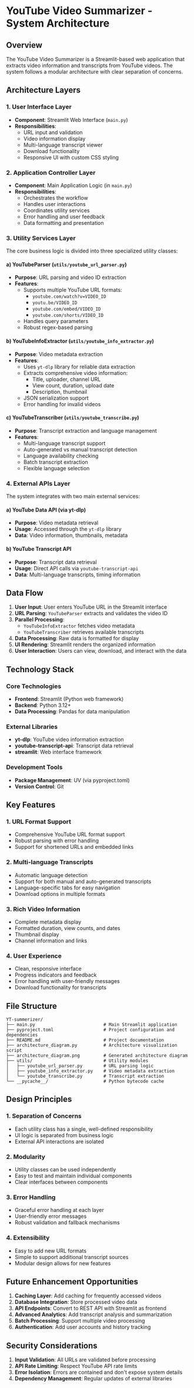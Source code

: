 # YouTube Video Summarizer - System Architecture

## Overview

The YouTube Video Summarizer is a Streamlit-based web application that extracts video information and transcripts from YouTube videos. The system follows a modular architecture with clear separation of concerns.

## Architecture Layers

### 1. User Interface Layer

- **Component**: Streamlit Web Interface (`main.py`)
- **Responsibilities**:
  - URL input and validation
  - Video information display
  - Multi-language transcript viewer
  - Download functionality
  - Responsive UI with custom CSS styling

### 2. Application Controller Layer

- **Component**: Main Application Logic (in `main.py`)
- **Responsibilities**:
  - Orchestrates the workflow
  - Handles user interactions
  - Coordinates utility services
  - Error handling and user feedback
  - Data formatting and presentation

### 3. Utility Services Layer

The core business logic is divided into three specialized utility classes:

#### a) YouTubeParser (`utils/youtube_url_parser.py`)

- **Purpose**: URL parsing and video ID extraction
- **Features**:
  - Supports multiple YouTube URL formats:
    - `youtube.com/watch?v=VIDEO_ID`
    - `youtu.be/VIDEO_ID`
    - `youtube.com/embed/VIDEO_ID`
    - `youtube.com/shorts/VIDEO_ID`
  - Handles query parameters
  - Robust regex-based parsing

#### b) YouTubeInfoExtractor (`utils/youtube_info_extractor.py`)

- **Purpose**: Video metadata extraction
- **Features**:
  - Uses `yt-dlp` library for reliable data extraction
  - Extracts comprehensive video information:
    - Title, uploader, channel URL
    - View count, duration, upload date
    - Description, thumbnail
  - JSON serialization support
  - Error handling for invalid videos

#### c) YouTubeTranscriber (`utils/youtube_transcribe.py`)

- **Purpose**: Transcript extraction and language management
- **Features**:
  - Multi-language transcript support
  - Auto-generated vs manual transcript detection
  - Language availability checking
  - Batch transcript extraction
  - Flexible language selection

### 4. External APIs Layer

The system integrates with two main external services:

#### a) YouTube Data API (via yt-dlp)

- **Purpose**: Video metadata retrieval
- **Usage**: Accessed through the `yt-dlp` library
- **Data**: Video information, thumbnails, metadata

#### b) YouTube Transcript API

- **Purpose**: Transcript data retrieval
- **Usage**: Direct API calls via `youtube-transcript-api`
- **Data**: Multi-language transcripts, timing information

## Data Flow

1. **User Input**: User enters YouTube URL in the Streamlit interface
2. **URL Parsing**: `YouTubeParser` extracts and validates the video ID
3. **Parallel Processing**:
   - `YouTubeInfoExtractor` fetches video metadata
   - `YouTubeTranscriber` retrieves available transcripts
4. **Data Processing**: Raw data is formatted for display
5. **UI Rendering**: Streamlit renders the organized information
6. **User Interaction**: Users can view, download, and interact with the data

## Technology Stack

### Core Technologies

- **Frontend**: Streamlit (Python web framework)
- **Backend**: Python 3.12+
- **Data Processing**: Pandas for data manipulation

### External Libraries

- **yt-dlp**: YouTube video information extraction
- **youtube-transcript-api**: Transcript data retrieval
- **streamlit**: Web interface framework

### Development Tools

- **Package Management**: UV (via pyproject.toml)
- **Version Control**: Git

## Key Features

### 1. URL Format Support

- Comprehensive YouTube URL format support
- Robust parsing with error handling
- Support for shortened URLs and embedded links

### 2. Multi-language Transcripts

- Automatic language detection
- Support for both manual and auto-generated transcripts
- Language-specific tabs for easy navigation
- Download options in multiple formats

### 3. Rich Video Information

- Complete metadata display
- Formatted duration, view counts, and dates
- Thumbnail display
- Channel information and links

### 4. User Experience

- Clean, responsive interface
- Progress indicators and feedback
- Error handling with user-friendly messages
- Download functionality for transcripts

## File Structure

```
YT-summerizer/
├── main.py                          # Main Streamlit application
├── pyproject.toml                   # Project configuration and dependencies
├── README.md                        # Project documentation
├── architecture_diagram.py          # Architecture visualization script
├── architecture_diagram.png         # Generated architecture diagram
├── utils/                           # Utility modules
│   ├── youtube_url_parser.py        # URL parsing logic
│   ├── youtube_info_extractor.py    # Video metadata extraction
│   └── youtube_transcribe.py        # Transcript extraction
└── __pycache__/                     # Python bytecode cache
```

## Design Principles

### 1. Separation of Concerns

- Each utility class has a single, well-defined responsibility
- UI logic is separated from business logic
- External API interactions are isolated

### 2. Modularity

- Utility classes can be used independently
- Easy to test and maintain individual components
- Clear interfaces between components

### 3. Error Handling

- Graceful error handling at each layer
- User-friendly error messages
- Robust validation and fallback mechanisms

### 4. Extensibility

- Easy to add new URL formats
- Simple to support additional transcript sources
- Modular design allows for new features

## Future Enhancement Opportunities

1. **Caching Layer**: Add caching for frequently accessed videos
2. **Database Integration**: Store processed video data
3. **API Endpoints**: Convert to REST API with Streamlit as frontend
4. **Advanced Analytics**: Add transcript analysis and summarization
5. **Batch Processing**: Support multiple video processing
6. **Authentication**: Add user accounts and history tracking

## Security Considerations

1. **Input Validation**: All URLs are validated before processing
2. **API Rate Limiting**: Respect YouTube API rate limits
3. **Error Isolation**: Errors are contained and don't expose system details
4. **Dependency Management**: Regular updates of external libraries
